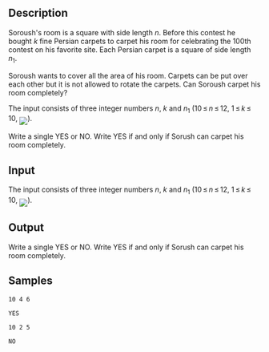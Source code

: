 ## Description

<div><p>Soroush's room is a square with side length <span class="tex-span"><i>n</i></span>. Before this contest he bought <span class="tex-span"><i>k</i></span> fine Persian carpets to carpet his room for celebrating the <span class="tex-span">100</span>th contest on his favorite site. Each Persian carpet is a square of side length <span class="tex-span"><i>n</i><sub class="lower-index">1</sub></span>.</p><p>Soroush wants to cover all the area of his room. Carpets can be put over each other but it is not allowed to rotate the carpets. Can Soroush carpet his room completely?</p></div><div class="input-specification"><p>The input consists of three integer numbers <span class="tex-span"><i>n</i></span>, <span class="tex-span"><i>k</i></span> and <span class="tex-span"><i>n</i><sub class="lower-index">1</sub></span> (<span class="tex-span">10 ≤ <i>n</i> ≤ 12</span>, <span class="tex-span">1 ≤ <i>k</i> ≤ 10</span>, <img align="middle" class="tex-formula" src="./25569/file/A6qHm7hA.png" style="max-width: 100.0%;max-height: 100.0%;">).</p></div><div class="output-specification"><p>Write a single <span class="tex-font-style-tt">YES</span> or <span class="tex-font-style-tt">NO</span>. Write <span class="tex-font-style-tt">YES</span> if and only if Sorush can carpet his room completely.</p></div>


## Input

<p>The input consists of three integer numbers <span class="tex-span"><i>n</i></span>, <span class="tex-span"><i>k</i></span> and <span class="tex-span"><i>n</i><sub class="lower-index">1</sub></span> (<span class="tex-span">10 ≤ <i>n</i> ≤ 12</span>, <span class="tex-span">1 ≤ <i>k</i> ≤ 10</span>, <img align="middle" class="tex-formula" src="./25569/file/A6qHm7hA.png" style="max-width: 100.0%;max-height: 100.0%;">).</p>


## Output

<p>Write a single <span class="tex-font-style-tt">YES</span> or <span class="tex-font-style-tt">NO</span>. Write <span class="tex-font-style-tt">YES</span> if and only if Sorush can carpet his room completely.</p>


## Samples

```input1
10 4 6

```

```output1
YES

```






```input2
10 2 5

```

```output2
NO

```



